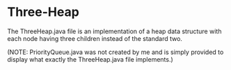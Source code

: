 # Three-Heap
The ThreeHeap.java file is an implementation of a heap data structure with each node having three children instead of the standard two.

(NOTE: PriorityQueue.java was not created by me and is simply provided to display what exactly the ThreeHeap.java file implements.)
